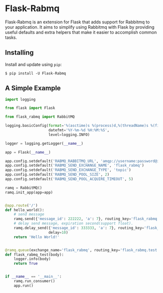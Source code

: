 # Flask-Rabmq

Flask-Rabmq is an extension for Flask that adds support for Rabbitmq to your application.
It aims to simplify using Rabbitmq with Flask by providing useful defaults and extra helpers
that make it easier to accomplish common tasks.


## Installing

Install and update using `pip`:

```
$ pip install -U Flask-Rabmq
```


## A Simple Example

```python
import logging

from flask import Flask

from flask_rabmq import RabbitMQ

logging.basicConfig(format='%(asctime)s %(process)d,%(threadName)s %(filename)s:%(lineno)d [%(levelname)s] %(message)s',
                    datefmt='%Y-%m-%d %H:%M:%S',
                    level=logging.INFO)

logger = logging.getLogger(__name__)

app = Flask(__name__)

app.config.setdefault('RABMQ_RABBITMQ_URL', 'amqp://username:password@ip:port/dev_vhost')
app.config.setdefault('RABMQ_SEND_EXCHANGE_NAME', 'flask_rabmq')
app.config.setdefault('RABMQ_SEND_EXCHANGE_TYPE', 'topic')
app.config.setdefault('RABMQ_SEND_POOL_SIZE', 2)
app.config.setdefault('RABMQ_SEND_POOL_ACQUIRE_TIMEOUT', 5)

ramq = RabbitMQ()
ramq.init_app(app=app)


@app.route('/')
def hello_world():
    # send message
    ramq.send({'message_id': 222222, 'a': 7}, routing_key='flask_rabmq.test', exchange_name='flask_rabmq')
    # delay send message, expiration second(support float).
    ramq.delay_send({'message_id': 333333, 'a': 7}, routing_key='flask_rabmq.test', exchange_name='flask_rabmq',
                    delay=10)
    return 'Hello World!'


@ramq.queue(exchange_name='flask_rabmq', routing_key='flask_rabmq.test')
def flask_rabmq_test(body):
    logger.info(body)
    return True


if __name__ == '__main__':
    ramq.run_consumer()
    app.run()

```

